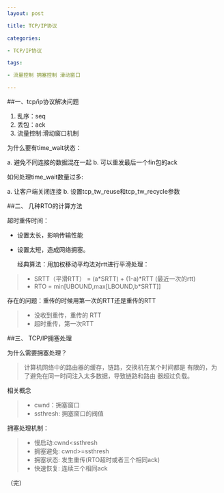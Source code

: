 ```yaml
---
layout: post

title: TCP/IP协议

categories:

- TCP/IP协议

tags:

- 流量控制 拥塞控制 滑动窗口

---
```

##一、tcp/ip协议解决问题

1. 乱序：seq
2. 丢包：ack
3. 流量控制:滑动窗口机制

为什么要有time_wait状态：

a. 避免不同连接的数据混在一起
b. 可以重发最后一个fin包的ack

如何处理time_wait数量过多:

a. 让客户端关闭连接
b. 设置tcp_tw_reuse和tcp_tw_recycle参数

##二、 几种RTO的计算方法

超时重传时间：

* 设置太长，影响传输性能
* 设置太短，造成网络拥塞。

  经典算法：用加权移动平均法对rtt进行平滑处理：
  
> * SRTT（平滑RTT） = (a*SRTT) + (1-a)*RTT
> (最近一次的rtt)
> * RTO = min[UBOUND,max[LBOUND,b*SRTT]]

存在的问题：重传的时候用第一次的RTT还是重传的RTT

> * 没收到重传，重传的 RTT
> * 超时重传，第一次RTT

##三、 TCP/IP拥塞处理

  为什么需要拥塞处理？
> 计算机网络中的路由器的缓存，链路，交换机在某个时间都是
> 有限的，为了避免在同一时间注入太多数据，导致链路和路由
> 器超过负载。

  
  相关概念
> * cwnd：拥塞窗口
> * ssthresh: 拥塞窗口的阀值

  拥塞处理机制：
> * 慢启动:cwnd<ssthresh
> * 拥塞避免: cwnd>=ssthresh
> * 拥塞状态: 发生重传(RTO超时或者三个相同ack)
> * 快速恢复: 连续三个相同ack   





（完）

